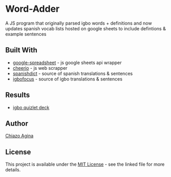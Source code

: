 # Word-Adder
A JS program that originally parsed igbo words + definitions and now updates spanish vocab lists hosted on google sheets to include defintions & example sentences


## Built With
* [google-spreadsheet](https://www.npmjs.com/package/google-spreadsheet) - js google sheets api wrapper
* [cheerio](http://cheerio.js.org/) - js web scrapper
* [spanishdict](https://www.spanishdict.com/) - source of spanish translations & sentences
* [igbofocus](http://www.igbofocus.co.uk/Igbo-Language/Learn-Some-Every-Day-Igbo-Word/learn-some-every-day-igbo-words.html) - source of igbo translations & sentences

## Results
* [igbo quizlet deck](https://quizlet.com/_6j7wyw)

## Author
[Chiazo Agina](https://chiazo.github.io)

<!-- ## Acknowledgments + Credits
* [A great progress bar tutorial](https://medium.com/@bargord11/write-your-first-node-js-terminal-progress-bar-5bd5edb8a563)  - used this to display progress in terminal -->

## License

This project is available under the [MIT License](LICENSE.md) - see the linked file for more details.